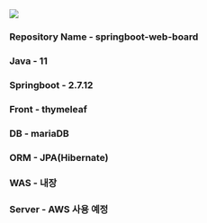 <img src="https://img.shields.io/badge/TypeScript-3178C6?style=flat&logo=TypeScript&logoColor=white"/>

### Repository Name - springboot-web-board

### Java - 11
### Springboot - 2.7.12
### Front - thymeleaf
### DB - mariaDB
### ORM - JPA(Hibernate)
### WAS - 내장
### Server - AWS 사용 예정
